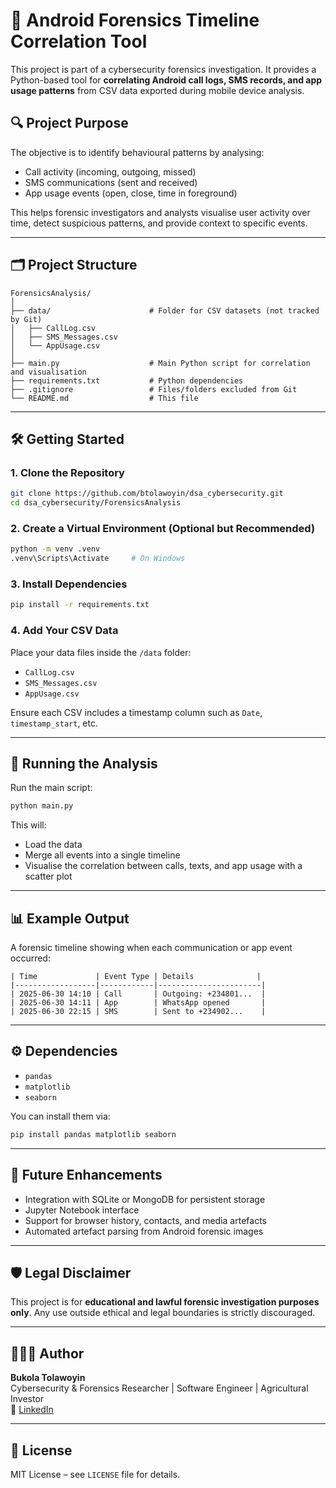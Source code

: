 
# 📱 Android Forensics Timeline Correlation Tool

This project is part of a cybersecurity forensics investigation. It provides a Python-based tool for **correlating Android call logs, SMS records, and app usage patterns** from CSV data exported during mobile device analysis.

## 🔍 Project Purpose

The objective is to identify behavioural patterns by analysing:
- Call activity (incoming, outgoing, missed)
- SMS communications (sent and received)
- App usage events (open, close, time in foreground)

This helps forensic investigators and analysts visualise user activity over time, detect suspicious patterns, and provide context to specific events.

---

## 🗂️ Project Structure

```
ForensicsAnalysis/
│
├── data/                      # Folder for CSV datasets (not tracked by Git)
│   ├── CallLog.csv
│   ├── SMS_Messages.csv
│   └── AppUsage.csv
│
├── main.py                    # Main Python script for correlation and visualisation
├── requirements.txt           # Python dependencies
├── .gitignore                 # Files/folders excluded from Git
└── README.md                  # This file
```

---

## 🛠️ Getting Started

### 1. Clone the Repository

```bash
git clone https://github.com/btolawoyin/dsa_cybersecurity.git
cd dsa_cybersecurity/ForensicsAnalysis
```

### 2. Create a Virtual Environment (Optional but Recommended)

```bash
python -m venv .venv
.venv\Scripts\Activate     # On Windows
```

### 3. Install Dependencies

```bash
pip install -r requirements.txt
```

### 4. Add Your CSV Data

Place your data files inside the `/data` folder:

- `CallLog.csv`
- `SMS_Messages.csv`
- `AppUsage.csv`

Ensure each CSV includes a timestamp column such as `Date`, `timestamp_start`, etc.

---

## 🚀 Running the Analysis

Run the main script:

```bash
python main.py
```

This will:
- Load the data
- Merge all events into a single timeline
- Visualise the correlation between calls, texts, and app usage with a scatter plot

---

## 📊 Example Output

A forensic timeline showing when each communication or app event occurred:

```
| Time             | Event Type | Details              |
|------------------|------------|-----------------------|
| 2025-06-30 14:10 | Call       | Outgoing: +234801...  |
| 2025-06-30 14:11 | App        | WhatsApp opened       |
| 2025-06-30 22:15 | SMS        | Sent to +234902...    |
```

---

## ⚙️ Dependencies

- `pandas`
- `matplotlib`
- `seaborn`

You can install them via:

```bash
pip install pandas matplotlib seaborn
```

---

## 🧠 Future Enhancements

- Integration with SQLite or MongoDB for persistent storage
- Jupyter Notebook interface
- Support for browser history, contacts, and media artefacts
- Automated artefact parsing from Android forensic images

---

## 🛡️ Legal Disclaimer

This project is for **educational and lawful forensic investigation purposes only**. Any use outside ethical and legal boundaries is strictly discouraged.

---

## 👨🏽‍💻 Author

**Bukola Tolawoyin**  
Cybersecurity & Forensics Researcher | Software Engineer | Agricultural Investor  
🔗 [LinkedIn]([https://www.linkedin.com/in/bukkyolawoyin/])

---

## 📄 License

MIT License – see `LICENSE` file for details.
